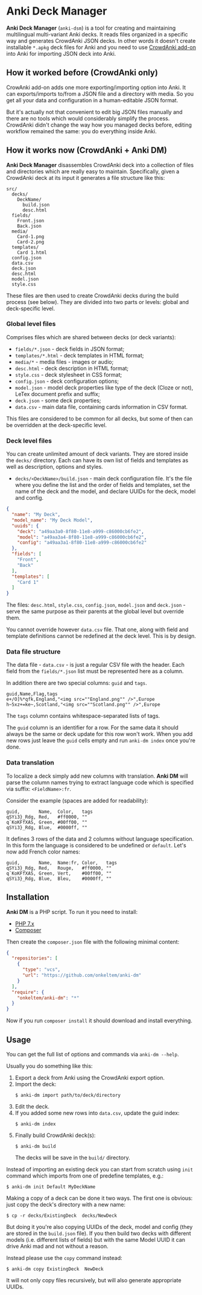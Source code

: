 # Anki Deck Manager

**Anki Deck Manager** (`anki-dsm`) is a tool for creating and maintaining 
multilingual multi-variant Anki decks. It reads files organized in 
a specific way and generates CrowdAnki JSON decks. In other words it doesn't create  
installable `*.apkg` deck files for Anki and you need to use [CrowdAnki add-on](https://github.com/Stvad/CrowdAnki)
into Anki for importing JSON deck into Anki.

## How it worked before (CrowdAnki only)

CrowAnki add-on adds one more exporting/importing option into Anki. 
It can exports/imports to/from a JSON file and a directory with media.
So you get all your data and configuration in a human-editable JSON format. 

But it's actually not that convenient to edit big JSON files manually and there are no 
tools which would considerably simplify the process. CrowdAnki didn't change the
way how you managed decks before, editing workflow remained the same: you do everything
inside Anki.

## How it works now (CrowdAnki + Anki DM)

**Anki Deck Manager** disassembles CrowdAnki deck into a collection of files 
and directories which are really easy to maintain. Specifically, given a CrowdAnki 
deck at its input it generates a file structure like this:  

```
src/
  decks/
    DeckName/
      build.json
      desc.html
  fields/
    Front.json
    Back.json
  media/
    Card-1.png
    Card-2.png
  templates/
    Card 1.html
  config.json
  data.csv
  deck.json
  desc.html
  model.json
  style.css
```

These files are then used to create CrowdAnki decks during the build process (see below). 
They are divided into two parts or levels: global and deck-specific level.

### Global level files

Comprises files which are shared between decks (or deck variants):

- `fields/*.json` - deck fields in JSON format;
- `templates/*.html` - deck templates in HTML format;
- `media/*` - media files - images or audio; 
- `desc.html` - deck description in HTML format;
- `style.css` - deck stylesheet in CSS format;
- `config.json` - deck configuration options;
- `model.json` - model deck properties like type of the deck (Cloze or not), LeTex document prefix and suffix;
- `deck.json` - some deck properties;
- `data.csv` - main data file, containing cards information in CSV format.

This files are considered to be common for all decks, but some of then 
can be overridden at the deck-specific level.

### Deck level files

You can create unlimited amount of deck variants. They are stored inside
the `decks/` directory. Each can have its own list of fields and templates 
as well as description, options and styles.

- `decks/<DeckName>/build.json` - main deck configuration file. It's the file
where you define the list and the order of fields and templates, set the name
of the deck and the model, and declare UUIDs for the deck, model and config. 

```json
{
  "name": "My Deck",
  "model_name": "My Deck Model",
  "uuids": {
    "deck": "a49aa3a0-8f80-11e8-a999-c86000cb6fe2",
    "model": "a49aa3a4-8f80-11e8-a999-c86000cb6fe2",
    "config": "a49aa3a1-8f80-11e8-a999-c86000cb6fe2"
  },
  "fields": [
    "Front",
    "Back"
  ],
  "templates": [
    "Card 1"
  ]
}

```

The files: `desc.html`, `style.css`, `config.json`, `model.json` and `deck.json` - 
serve the same purpose as their parents at the global level but override them.

You cannot override however `data.csv` file. That one, along with field 
and template definitions cannot be redefined at the deck level. This is by design.

### Data file structure

The data file - `data.csv` - is just a regular CSV file with the header. 
Each field from the `fields/*.json` list must be represented here as a column.  

In addition there are two special columns: `guid` and `tags`.

```
guid,Name,Flag,tags
e+/O]%*qfk,England,"<img src=""England.png"" />",Europe
h~5xz+=ke~,Scotland,"<img src=""Scotland.png"" />",Europe
```

The `tags` column contains whitespace-separated lists of tags.

The `guid` column is an identifier for a row. For the same data 
it should always be the same or deck update for this row won't work. 
When you add new rows just leave the `guid` cells empty and run
`anki-dm index` once you're done.

### Data translation

To localize a deck simply add new columns with translation. 
**Anki DM** will parse the column names trying to extract language code
which is specified via suffix: `<FieldName>:fr`.   

Consider the example (spaces are added for readability):

```
guid,       Name,  Color,   tags
qSYi3}_Rdg, Red,   #ff0000, ""
q`KoKFfXAS, Green, #00ff00, ""
qSYi3}_Rdg, Blue,  #0000ff, ""
```

It defines 3 rows of the data and 2 columns without language specification.
In this form the language is considered to be undefined or `default`. Let's
now add French color names:


```
guid,       Name,  Name:fr, Color,   tags
qSYi3}_Rdg, Red,   Rouge,   #ff0000, ""
q`KoKFfXAS, Green, Vert,    #00ff00, ""
qSYi3}_Rdg, Blue,  Bleu,    #0000ff, ""
```

## Installation

**Anki DM** is a PHP script. To run it you need to install:

- [PHP 7.x](http://php.net)
- [Composer](https://getcomposer.org/download/)

Then create the `composer.json` file with the following minimal content:

```json
{
  "repositories": [
    {
      "type": "vcs",
      "url": "https://github.com/onkeltem/anki-dm"
    }
  ],
  "require": {
    "onkeltem/anki-dm": "*"
  }
}
```

Now if you run `composer install` it should download and install everything. 

## Usage

You can get the full list of options and commands via `anki-dm --help`.

Usually you do something like this:

1) Export a deck from Anki using the CrowdAnki export option.
1) Import the deck:
    ```
    $ anki-dm import path/to/deck/directory
    ```
1) Edit the deck.
1) If you added some new rows into `data.csv`, update the guid index:
    ```
    $ anki-dm index
    ```
1) Finally build CrowdAnki deck(s): 
    ```
    $ anki-dm build
    ```
   The decks will be save in the `build/` directory.    

Instead of importing an existing deck you can start from scratch
using `init` command which imports from one of predefine templates, e.g.:

```
$ anki-dm init Default MyDeckName
```

Making a copy of a deck can be done it two ways. The first one is obvious:
just copy the deck's directory with a new name:

```
$ cp -r decks/ExistingDeck  decks/NewDeck
```
  
But doing it you're also copying UUIDs of the deck, model
and config (they are stored in the `build.json` file). If you then build
two decks with different models (i.e. different lists of fields) but with the 
same Model UUID it can drive Anki mad and not without a reason. 

Instead please use the `copy` command instead: 

```
$ anki-dm copy ExistingDeck  NewDeck
```

It will not only copy files recursively, but will also generate appropriate UUIDs.  

